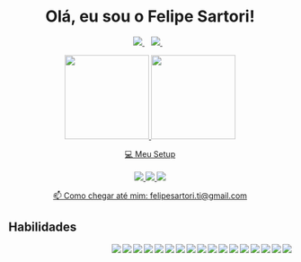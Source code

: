 
<h1 align='center'>
  Olá, eu sou o Felipe Sartori!
</h1>

<!-- <p align='center'>
  SQL Server
</p> -->

<p align='center'>
  
  <a href="https://www.linkedin.com/in/felipesartori/">
    <img src="https://img.shields.io/badge/linkedin-%230077B5.svg?&style=for-the-badge&logo=linkedin&logoColor=white" />
  </a>&nbsp;&nbsp;
  <a href="https://www.instagram.com/sartorifelipe_">
    <img src="https://img.shields.io/badge/instagram-%23E4405F.svg?&style=for-the-badge&logo=instagram&logoColor=white" />        
  </a>&nbsp;&nbsp;
  
</p>

<div align="center">
  <a href="https://github.com/felipesartori">
  <img height="150em" src="https://github-readme-stats.vercel.app/api?username=felipesartori&theme=github_dark&show_icons=true&locale=pt-br"/>
  <img height="150em" src="https://github-readme-stats.vercel.app/api/top-langs/?username=felipesartori&layout=compact&langs_count=7&theme=github_dark"/>
</div>

<p align='center'>
  💻 Meu Setup<br/><br/>
  <img src="https://img.shields.io/badge/windows%2010-%230078D6.svg?&style=for-the-badge&logo=windows&logoColor=white" />
  <img src="https://img.shields.io/badge/intel-core%20i7%209th-%230071C5.svg?&style=for-the-badge&logo=intel&logoColor=white" />
  <img src="https://img.shields.io/badge/RAM-16GB-%230071C5.svg?&style=for-the-badge&logoColor=white" />

</p>

<p align='center'>
  📫 Como chegar até mim: <a href='mailto:felipesartori.ti@gmail.com'>felipesartori.ti@gmail.com</a>
</p>


## Habilidades

<img align="right" src="https://img.shields.io/badge/firebase-ffca28?style=for-the-badge&logo=firebase&logoColor=black" />
  
<img align="right" src="https://img.shields.io/badge/Insomnia-5849be?style=for-the-badge&logo=Insomnia&logoColor=white" />
  
<img align="right" src="https://img.shields.io/badge/Node.js-339933?style=for-the-badge&logo=nodedotjs&logoColor=white" />
  
<img align="right" src="https://img.shields.io/badge/Postman-FF6C37?style=for-the-badge&logo=Postman&logoColor=white" />
  
<img align="right" src="https://img.shields.io/badge/React-20232A?style=for-the-badge&logo=react&logoColor=61DAFB" />
  
<img align="right" src="https://img.shields.io/badge/Swagger-85EA2D?style=for-the-badge&logo=Swagger&logoColor=white" />
  
<img align="right" src="https://img.shields.io/badge/MongoDB-4EA94B?style=for-the-badge&logo=mongodb&logoColor=white" />
  
<img align="right" src="https://img.shields.io/badge/Microsoft%20SQL%20Server-CC2927?style=for-the-badge&logo=microsoft%20sql%20server&logoColor=white" />
  
<img align="right" src="https://img.shields.io/badge/MySQL-005C84?style=for-the-badge&logo=mysql&logoColor=white" />
  
<img align="right" src="https://img.shields.io/badge/PostgreSQL-316192?style=for-the-badge&logo=postgresql&logoColor=white" />
  
<img align="right" src="https://img.shields.io/badge/React_Native-20232A?style=for-the-badge&logo=react&logoColor=61DAFB" />
  
<img align="right" src="https://img.shields.io/badge/Flutter-02569B?style=for-the-badge&logo=flutter&logoColor=white" />
  
<img align="right" src="https://img.shields.io/badge/TypeScript-007ACC?style=for-the-badge&logo=typescript&logoColor=white" />
  
<img align="right" src="https://img.shields.io/badge/json-5E5C5C?style=for-the-badge&logo=json&logoColor=white" />
  
<img align="right" src="https://img.shields.io/badge/HTML5-E34F26?style=for-the-badge&logo=html5&logoColor=white" />
  
<img align="right" src="https://img.shields.io/badge/JavaScript-323330?style=for-the-badge&logo=javascript&logoColor=F7DF1E" />
  
<img align="right" src="https://img.shields.io/badge/Delphi-B22222?style=for-the-badge&logo=delphi&logoColor=white" />

<!-- 

<details>
  <summary>📃 Resume</summary>

## Education

- 📖 **Web Development**\
📆 2013 - 2016\
📍 **University of the West of São Paulo** - Presidente Prudente, Brazil

## Experience

- 👨‍💻 **Systems Analyst and Front End Developer**\
📆 2015 - 2016\
📍 **Web Works** - Presidente Prudente/SP, Brazil

<img align="right" src="https://img.shields.io/badge/Windows-0078D6?logo=windows&logoColor=white" />
<img align="right" src="https://img.shields.io/badge/Microsoft%20Excel-217346?logo=microsoft-excel&logoColor=white" />
<img align="right" src="https://img.shields.io/badge/Microsoft%20Office-D83B01?logo=microsoft-office&logoColor=white" />
<img align="right" src="https://img.shields.io/badge/SAP-0FAAFF?logo=sap&logoColor=white" />

</details> 

-->

